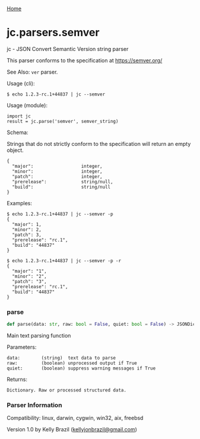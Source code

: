 [Home](https://kellyjonbrazil.github.io/jc/)
<a id="jc.parsers.semver"></a>

# jc.parsers.semver

jc - JSON Convert Semantic Version string parser

This parser conforms to the specification at https://semver.org/

See Also: `ver` parser.

Usage (cli):

    $ echo 1.2.3-rc.1+44837 | jc --semver

Usage (module):

    import jc
    result = jc.parse('semver', semver_string)

Schema:

Strings that do not strictly conform to the specification will return an
empty object.

    {
      "major":                  integer,
      "minor":                  integer,
      "patch":                  integer,
      "prerelease":             string/null,
      "build":                  string/null
    }

Examples:

    $ echo 1.2.3-rc.1+44837 | jc --semver -p
    {
      "major": 1,
      "minor": 2,
      "patch": 3,
      "prerelease": "rc.1",
      "build": "44837"
    }

    $ echo 1.2.3-rc.1+44837 | jc --semver -p -r
    {
      "major": "1",
      "minor": "2",
      "patch": "3",
      "prerelease": "rc.1",
      "build": "44837"
    }

<a id="jc.parsers.semver.parse"></a>

### parse

```python
def parse(data: str, raw: bool = False, quiet: bool = False) -> JSONDictType
```

Main text parsing function

Parameters:

    data:        (string)  text data to parse
    raw:         (boolean) unprocessed output if True
    quiet:       (boolean) suppress warning messages if True

Returns:

    Dictionary. Raw or processed structured data.

### Parser Information
Compatibility:  linux, darwin, cygwin, win32, aix, freebsd

Version 1.0 by Kelly Brazil (kellyjonbrazil@gmail.com)
